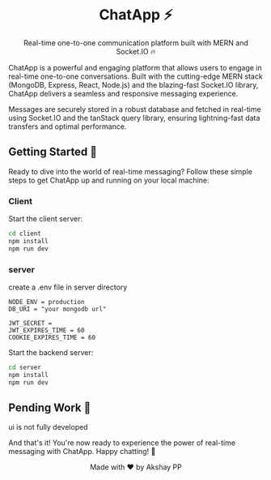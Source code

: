 <div align="center">
 <h1>ChatApp ⚡</h1>
 <p>Real-time one-to-one communication platform built with MERN and Socket.IO 🔥</p>
</div>

ChatApp is a powerful and engaging platform that allows users to engage in real-time one-to-one conversations. Built with the cutting-edge MERN stack (MongoDB, Express, React, Node.js) and the blazing-fast Socket.IO library, ChatApp delivers a seamless and responsive messaging experience.

Messages are securely stored in a robust database and fetched in real-time using Socket.IO and the tanStack query library, ensuring lightning-fast data transfers and optimal performance.

## Getting Started 🚀

Ready to dive into the world of real-time messaging? Follow these simple steps to get ChatApp up and running on your local machine:

### Client

Start the client server:

```bash
cd client
npm install
npm run dev
```

### server

create a .env file in server directory

```env
NODE_ENV = production
DB_URI = "your mongodb url"

JWT_SECRET = 
JWT_EXPIRES_TIME = 60
COOKIE_EXPIRES_TIME = 60
```

Start the backend server:

```bash
cd server
npm install
npm run dev
```

## Pending Work 🚧

ui is not fully developed

And that's it! You're now ready to experience the power of real-time messaging with ChatApp. Happy chatting! 💬
<div align="center">
  Made with ❤️ by Akshay PP
</div
